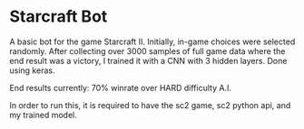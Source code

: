 # Starcraft Bot
A basic bot for the game Starcraft II. Initially, in-game choices were selected randomly. After collecting over 3000 samples of full game data where the end result was a victory, I trained it with a CNN with 3 hidden layers. Done using keras.

End results currently: 70% winrate over HARD difficulty A.I.

In order to run this, it is required to have the sc2 game, sc2 python api, and my trained model.
